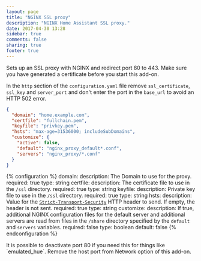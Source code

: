 ```yaml
---
layout: page
title: "NGINX SSL proxy"
description: "NGINX Home Assistant SSL proxy."
date: 2017-04-30 13:28
sidebar: true
comments: false
sharing: true
footer: true
---
```


Sets up an SSL proxy with NGINX and redirect port 80 to 443. Make sure you have generated a certificate before you start this add-on.

In the `http` section of the `configuration.yaml` file remove `ssl_certificate`, `ssl_key` and `server_port` and don't enter the port in the `base_url` to avoid an HTTP 502 error.

```json
{
  "domain": "home.example.com",
  "certfile": "fullchain.pem",
  "keyfile": "privkey.pem",
  "hsts": "max-age=31536000; includeSubDomains",
  "customize": {
    "active": false,
    "default": "nginx_proxy_default*.conf",
    "servers": "nginx_proxy/*.conf"
  }
}
```

{% configuration %}
domain:
  description: The Domain to use for the proxy.
  required: true
  type: string
certfile:
  description: The certificate file to use in the `/ssl` directory.
  required: true
  type: string
keyfile:
  description: Private key file to use in the `/ssl` directory.
  required: true
  type: string
hsts:
  description: Value for the [`Strict-Transport-Security`](https://developer.mozilla.org/en-US/docs/Web/HTTP/Headers/Strict-Transport-Security) HTTP header to send. If empty, the header is not sent.
  required: true
  type: string
customize:
  description: If true, additional NGINX configuration files for the default server and additional servers are read from files in the `/share` directory specified by the `default` and `servers` variables.
  required: false
  type: boolean
  default: false
{% endconfiguration %}

<p class='note'>
It is possible to deactivate port 80 if you need this for things like `emulated_hue`. Remove the host port from Network option of this add-on.
</p>
